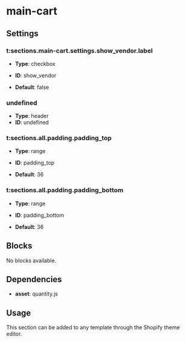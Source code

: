 # main-cart



## Settings


### t:sections.main-cart.settings.show_vendor.label
- **Type**: checkbox
- **ID**: show_vendor

- **Default**: false

### undefined
- **Type**: header
- **ID**: undefined



### t:sections.all.padding.padding_top
- **Type**: range
- **ID**: padding_top

- **Default**: 36

### t:sections.all.padding.padding_bottom
- **Type**: range
- **ID**: padding_bottom

- **Default**: 36


## Blocks

No blocks available.

## Dependencies


- **asset**: quantity.js


## Usage

This section can be added to any template through the Shopify theme editor.


